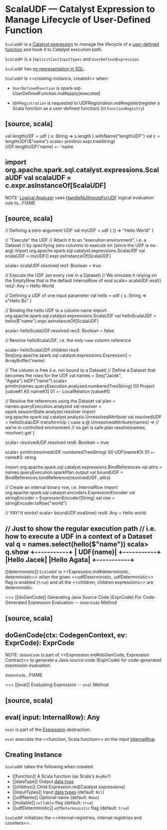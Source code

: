 # ScalaUDF &mdash; Catalyst Expression to Manage Lifecycle of User-Defined Function

`ScalaUDF` is a [Catalyst expression](Expression.md) to manage the lifecycle of a [user-defined function](#function) and hook it to Catalyst execution path.

`ScalaUDF` is a `ImplicitCastInputTypes` and `UserDefinedExpression`.

`ScalaUDF` has [no representation in SQL](Expression.md#NonSQLExpression).

`ScalaUDF` is <<creating-instance, created>> when:

* `UserDefinedFunction` is spark-sql-UserDefinedFunction.md#apply[executed]

* `UDFRegistration` is requested to UDFRegistration.md#register[register a Scala function as a user-defined function] (in `FunctionRegistry`)

[source, scala]
----
val lengthUDF = udf { s: String => s.length }.withName("lengthUDF")
val c = lengthUDF($"name")
scala> println(c.expr.treeString)
UDF:lengthUDF('name)
+- 'name

import org.apache.spark.sql.catalyst.expressions.ScalaUDF
val scalaUDF = c.expr.asInstanceOf[ScalaUDF]
----

NOTE: [Logical Analyzer](../Analyzer.md) uses [HandleNullInputsForUDF](../logical-analysis-rules/HandleNullInputsForUDF.md) logical evaluation rule to...FIXME

[source, scala]
----
// Defining a zero-argument UDF
val myUDF = udf { () => "Hello World" }

// "Execute" the UDF
// Attach it to an "execution environment", i.e. a Dataset
// by specifying zero columns to execute on (since the UDF is no-arg)
import org.apache.spark.sql.catalyst.expressions.ScalaUDF
val scalaUDF = myUDF().expr.asInstanceOf[ScalaUDF]

scala> scalaUDF.resolved
res1: Boolean = true

// Execute the UDF (on every row in a Dataset)
// We simulate it relying on the EmptyRow that is the default InternalRow of eval
scala> scalaUDF.eval()
res2: Any = Hello World

// Defining a UDF of one input parameter
val hello = udf { s: String => s"Hello $s" }

// Binding the hello UDF to a column name
import org.apache.spark.sql.catalyst.expressions.ScalaUDF
val helloScalaUDF = hello($"name").expr.asInstanceOf[ScalaUDF]

scala> helloScalaUDF.resolved
res3: Boolean = false

// Resolve helloScalaUDF, i.e. the only `name` column reference

scala> helloScalaUDF.children
res4: Seq[org.apache.spark.sql.catalyst.expressions.Expression] = ArrayBuffer('name)

// The column is free (i.e. not bound to a Dataset)
// Define a Dataset that becomes the rows for the UDF
val names = Seq("Jacek", "Agata").toDF("name")
scala> println(names.queryExecution.analyzed.numberedTreeString)
00 Project [value#1 AS name#3]
01 +- LocalRelation [value#1]

// Resolve the references using the Dataset
val plan = names.queryExecution.analyzed
val resolver = spark.sessionState.analyzer.resolver
import org.apache.spark.sql.catalyst.analysis.UnresolvedAttribute
val resolvedUDF = helloScalaUDF.transformUp { case a @ UnresolvedAttribute(names) =>
  // we're in controlled environment
  // so get is safe
  plan.resolve(names, resolver).get
}

scala> resolvedUDF.resolved
res6: Boolean = true

scala> println(resolvedUDF.numberedTreeString)
00 UDF(name#3)
01 +- name#3: string

import org.apache.spark.sql.catalyst.expressions.BindReferences
val attrs = names.queryExecution.sparkPlan.output
val boundUDF = BindReferences.bindReference(resolvedUDF, attrs)

// Create an internal binary row, i.e. InternalRow
import org.apache.spark.sql.catalyst.encoders.ExpressionEncoder
val stringEncoder = ExpressionEncoder[String]
val row = stringEncoder.toRow("world")

// YAY! It works!
scala> boundUDF.eval(row)
res8: Any = Hello world

// Just to show the regular execution path
// i.e. how to execute a UDF in a context of a Dataset
val q = names.select(hello($"name"))
scala> q.show
+-----------+
|  UDF(name)|
+-----------+
|Hello Jacek|
|Hello Agata|
+-----------+
----

[[deterministic]]
`ScalaUDF` is <<Expression.md#deterministic, deterministic>> when the given <<udfDeterministic, udfDeterministic>> flag is enabled (`true`) and all the <<children, children expressions>> are deterministic.

=== [[doGenCode]] Generating Java Source Code (ExprCode) For Code-Generated Expression Evaluation -- `doGenCode` Method

[source, scala]
----
doGenCode(ctx: CodegenContext, ev: ExprCode): ExprCode
----

NOTE: `doGenCode` is part of <<Expression.md#doGenCode, Expression Contract>> to generate a Java source code (ExprCode) for code-generated expression evaluation.

`doGenCode`...FIXME

=== [[eval]] Evaluating Expression -- `eval` Method

[source, scala]
----
eval(
  input: InternalRow): Any
----

`eval` is part of the [Expression](Expression.md#eval) abstraction.

`eval` executes the <<function, Scala function>> on the input [InternalRow](../InternalRow.md).

## Creating Instance

`ScalaUDF` takes the following when created:

* [[function]] A Scala function (as Scala's `AnyRef`)
* [[dataType]] Output [data type](../DataType.md)
* [[children]] Child Expression.md[Catalyst expressions]
* [[inputTypes]] Input [data types](../DataType.md) (default: `Nil`)
* [[udfName]] Optional name (default: `None`)
* [[nullable]] `nullable` flag (default: `true`)
* [[udfDeterministic]] `udfDeterministic` flag (default: `true`)

`ScalaUDF` initializes the <<internal-registries, internal registries and counters>>.

